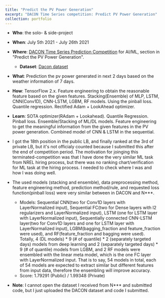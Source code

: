 ```yaml
---
title: "Predict the PV Power Generation"
excerpt: "DACON Time Series competition: Predict PV Power Generation"
collection: portfolio
---
```


- **Who**: the solo- & side-project
- **When**: July 5th 2021 - July 26th 2021
- **Where**: [DACON Time Series Prediction Competition](https://dacon.io/competitions/official/235680/overview/description) for AI/ML, section in "Predict the PV Power Generation".
  - **Dataset**: [Dacon dataset](https://dacon.io/competitions/official/235680/data)
- **What**: Prediction the pv power generated in next 2 days based on the weather information of 7 days.
- **How**: TensorFlow 2.x. Feature engineering to obtain the reasonable feature based on the given features. Stacking(Ensemble) of MLP, LSTM, CNN(Conv1D), CNN-LSTM, LGBM, RF models. Using the pinball loss. Quantile regression. Rectified Adam + LookAhead optimizer.
- **Learn**: SOTA optimizer(RAdam + Lookahead). Quantile Regression. Pinball loss. Ensemble/Stacking of ML/DL models. Feature engineering to get the meaningful information from the given features in the PV power generation. Combined model of CNN & LSTM in the sequential.
- I got the 18th position in the public LB, and finally ranked at the 3rd of private LB, but it's not officialy counted because I submitted this after the end of competition period. The motivation for joinging this terminated-competition was that I have done the very similar ML task from NREL hiring process, but there was no ranking chart/verification for ML task at the hiring process. I needed to check where I was and how I was doing well. 
- The used models (stacking and ensemble), data preprocessing method, feature engineering method, prediction method/rule, and requested loss function(pinball loss) were very similar between in DACON and N***.
  * Models: Sequential CNN(two for Conv1D layers with LayerNormalized input), Sequential FC(two for Dense layers with l2 regularizers and LayerNormalized input), LSTM (one for LSTM layer with LayerNormalized input), Sequentially connected CNN-LSTM layer(two for Conv1D layers and one for LSTM layer with LayerNormalized input), LGBM(bagging_fraction and feature_fraction were used), and RF(feature_fraction and bagging were used). Totally, 4 (DL models) * 9 (# of quantile) * 2 (separately targeted days) models from deep learning and 2 (separately targeted days) * 9 (# of quantile) models from LGBM, and 2 RF models were ensembled with the linear meta model, which is the one FC layer with LayerNormalized input. That is to say, 54 models in total, each of 54 models are expected to extract similar but different features from input data, therefore the ensembling will improve accuracy.
  * Score: 1.79291 (Public) / 1.99348 (Private)

- **Note**: I cannot open the dataset I received from N*** and submitted code, but I just uploaded the DACON dataset and code I submitted. 

<!-- ![데이콘](https://user-images.githubusercontent.com/58493928/116183247-67d09d00-a6d2-11eb-93b4-aa0c594e1781.png)
- Through SOTA model evaluations without using pre-trained weights, I ranked the 21st-rank before 14 days to the deadline of submission, and I ranked at 49th of Private LB among 876 participants. This is because I didn't use the Ensemble/stacking models, and stopped submission by updating codes (due to family issues).
- The winner codes used the ensemble/stacking methods.
- [The repository](https://github.com/haenara-shin/DACON_EMNIST.git) is opened to the public. My own codes were written in UCSD-Datahub server, but forgot to download it from there, so it was deleted.
 -->

